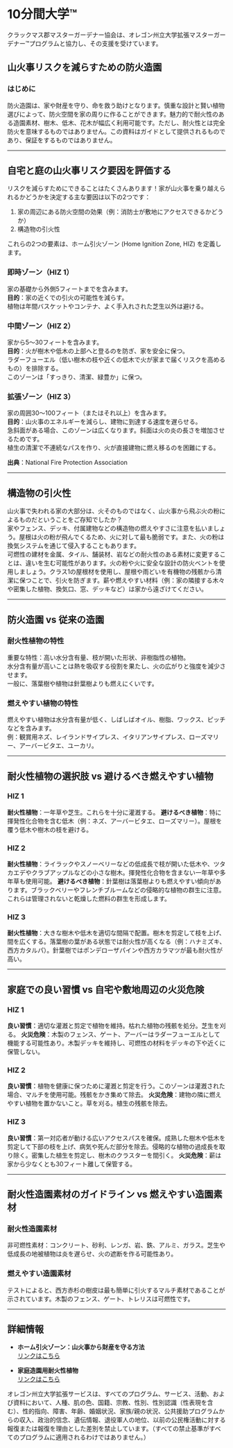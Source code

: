 # 10分間大学™

クラックマス郡マスターガーデナー協会は、オレゴン州立大学拡張マスターガーデナー™プログラムと協力し、その支援を受けています。

## 山火事リスクを減らすための防火造園

### はじめに
防火造園は、家や財産を守り、命を救う助けとなります。慎重な設計と賢い植物選びによって、防火空間を家の周りに作ることができます。魅力的で耐火性のある造園素材、樹木、低木、花木が幅広く利用可能です。ただし、耐火性とは完全防火を意味するものではありません。この資料はガイドとして提供されるものであり、保証をするものではありません。

---

## 自宅と庭の山火事リスク要因を評価する

リスクを減らすためにできることはたくさんあります！家が山火事を乗り越えられるかどうかを決定する主な要因は以下の2つです：

1. 家の周辺にある防火空間の効果（例：消防士が敷地にアクセスできるかどうか）
2. 構造物の引火性

これらの2つの要素は、ホーム引火ゾーン (Home Ignition Zone, HIZ) を定義します。

### 即時ゾーン（HIZ 1）  
家の基礎から外側5フィートまでを含みます。  
**目的**：家の近くでの引火の可能性を減らす。  
植物は年間バスケットやコンテナ、よく手入れされた芝生以外は避ける。

### 中間ゾーン（HIZ 2）  
家から5～30フィートを含みます。  
**目的**：火が樹木や低木の上部へと登るのを防ぎ、家を安全に保つ。  
ラダーフューエル（低い樹木の枝や近くの低木で火が家まで届くリスクを高めるもの）を排除する。  
このゾーンは「すっきり、清潔、緑豊か」に保つ。

### 拡張ゾーン（HIZ 3）  
家の周囲30～100フィート（またはそれ以上）を含みます。  
**目的**：山火事のエネルギーを減らし、建物に到達する速度を遅らせる。  
急斜面がある場合、このゾーンは広くなります。斜面は火の炎の長さを増加させるためです。  
植生の清潔で不連続なパスを作り、火が直接建物に燃え移るのを困難にする。

**出典**：National Fire Protection Association

---

## 構造物の引火性

山火事で失われる家の大部分は、火そのものではなく、山火事から飛ぶ火の粉によるものだということをご存知でしたか？  
家やフェンス、デッキ、付属建物などの構造物の燃えやすさに注意を払いましょう。屋根は火の粉が飛んでくるため、火に対して最も脆弱です。また、火の粉は換気システムを通じて侵入することもあります。  
可燃性の建材を金属、タイル、舗装材、岩などの耐火性のある素材に変更することは、違いを生む可能性があります。火の粉や火に安全な設計の防火ベントを使用しましょう。クラス1の屋根材を使用し、屋根や雨どいを有機物の残骸から清潔に保つことで、引火を防ぎます。薪や燃えやすい材料（例：家の隣接する木々や密集した植物、換気口、窓、デッキなど）は家から遠ざけてください。

---

## 防火造園 vs 従来の造園

### 耐火性植物の特性
重要な特性：高い水分含有量、枝が開いた形状、非樹脂性の植物。  
水分含有量が高いことは熱を吸収する役割を果たし、火の広がりと強度を減少させます。  
一般に、落葉樹や植物は針葉樹よりも燃えにくいです。

### 燃えやすい植物の特性
燃えやすい植物は水分含有量が低く、しばしばオイル、樹脂、ワックス、ピッチなどを含みます。  
例：観賞用ネズ、レイランドサイプレス、イタリアンサイプレス、ローズマリー、アーバービタエ、ユーカリ。

---

## 耐火性植物の選択肢 vs 避けるべき燃えやすい植物

### HIZ 1
**耐火性植物**：一年草や芝生。これらを十分に灌漑する。
**避けるべき植物**：特に揮発性化合物を含む低木（例：ネズ、アーバービタエ、ローズマリー）。屋根を覆う低木や樹木の枝を避ける。

### HIZ 2
**耐火性植物**：ライラックやスノーベリーなどの低成長で枝が開いた低木や、ツタカエデやクラブアップルなどの小さな樹木。揮発性化合物を含まない一年草や多年草も使用可能。
**避けるべき植物**：針葉樹は落葉樹よりも燃えやすい傾向があります。ブラックベリーやフレンチブルームなどの侵略的な植物の群生に注意。これらは管理されないと乾燥した燃料の群生を形成します。

### HIZ 3
**耐火性植物**：大きな樹木や低木を適切な間隔で配置。樹木を剪定して枝を上げ、間を広くする。落葉樹の葉がある状態では耐火性が高くなる（例：ハナミズキ、西方カタルパ）。針葉樹ではポンデローザパインや西方カラマツが最も耐火性が高い。

---

## 家庭での良い習慣 vs 自宅や敷地周辺の火災危険

### HIZ 1
**良い習慣**：適切な灌漑と剪定で植物を維持。枯れた植物の残骸を処分。芝生を刈る。
**火災危険**：木製のフェンス、ゲート、アーバーはラダーフューエルとして機能する可能性あり。木製デッキを維持し、可燃性の材料をデッキの下や近くに保管しない。

### HIZ 2
**良い習慣**：植物を健康に保つために灌漑と剪定を行う。このゾーンは灌漑された場合、マルチを使用可能。残骸をかき集めて除去。
**火災危険**：建物の隣に燃えやすい植物を置かないこと。草を刈る。植生の残骸を除去。

### HIZ 3
**良い習慣**：第一対応者が動ける広いアクセスパスを確保。成熟した樹木や低木を剪定して下部の枝を上げ、病気や死んだ部分を除去。侵略的な植物の過成長を取り除く。密集した植生を剪定し、樹木のクラスターを間引く。
**火災危険**：薪は家から少なくとも30フィート離して保管する。

---

## 耐火性造園素材のガイドライン vs 燃えやすい造園素材

### 耐火性造園素材
非可燃性素材：コンクリート、砂利、レンガ、岩、鉄、アルミ、ガラス。芝生や低成長の地被植物は炎を遅らせ、火の遮断を作る可能性あり。

### 燃えやすい造園素材
テストによると、西方赤杉の樹皮は最も簡単に引火するマルチ素材であることが示されています。木製のフェンス、ゲート、トレリスは可燃性です。

---

## 詳細情報

- **ホーム引火ゾーン：山火事から財産を守る方法**  
  [リンクはこちら](https://catalog.extension.oregonstate.edu/sites/catalog/files/project/pdf/em9247.pdf)

- **家庭造園用耐火性植物**  
  [リンクはこちら](https://catalog.extension.oregonstate.edu/sites/catalog/files/project/pdf/pnw590.pdf)

オレゴン州立大学拡張サービスは、すべてのプログラム、サービス、活動、および資料において、人種、肌の色、国籍、宗教、性別、性別認識（性表現を含む）、性的指向、障害、年齢、婚姻状況、家族/親の状況、公共援助プログラムからの収入、政治的信念、遺伝情報、退役軍人の地位、以前の公民権活動に対する報復または報復を理由とした差別を禁止しています。（すべての禁止基準がすべてのプログラムに適用されるわけではありません。）